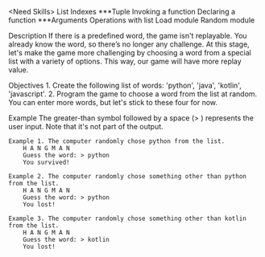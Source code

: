 &lt;Need Skills&gt;
List
Indexes
***Tuple
Invoking a function
Declaring a function
***Arguments
Operations with list
Load module
Random module

Description
    If there is a predefined word, the game isn't replayable. 
    You already know the word, so there’s no longer any challenge. 
    At this stage, let's make the game more challenging by choosing a word from a special list with a variety of options. 
    This way, our game will have more replay value.

Objectives
    1. Create the following list of words: 
       'python', 'java', 'kotlin', 'javascript'.
    2. Program the game to choose a word from the list at random. 
       You can enter more words, but let's stick to these four for now.

Example
    The greater-than symbol followed by a space (> ) represents the user input. Note that it's not part of the output.

    Example 1. The computer randomly chose python from the list.
        H A N G M A N
        Guess the word: > python
        You survived!

    Example 2. The computer randomly chose something other than python from the list.
        H A N G M A N
        Guess the word: > python
        You lost!

    Example 3. The computer randomly chose something other than kotlin from the list.
        H A N G M A N
        Guess the word: > kotlin
        You lost!